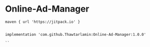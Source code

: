 # Online-Ad-Manager


```
maven { url 'https://jitpack.io' }
```



```

implementation 'com.github.Thawtarlamin:Online-Ad-Manager:1.0.0'

``
